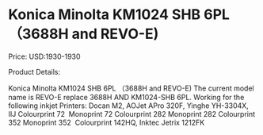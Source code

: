 # Konica Minolta KM1024 SHB 6PL （3688H and REVO-E)

Price: USD:1930-1930

Product Details:

Konica Minolta KM1024 SHB 6PL （3688H and REVO-E)
The current model name is REVO-E replace 3688H AND KM1024-SHB 6PL.
Working for the following inkjet Printers:
Docan M2,
AOJet APro 320F,
Yinghe YH-3304X, IIJ
Colourprint 72  Monoprint 72 Colourprint 282 Monoprint 282 Colourprint 352 Monoprint 352  Colourprint 142HQ,
Inktec Jetrix 1212FK